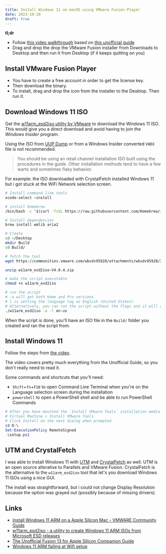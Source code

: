 ```yaml
---
title: Install Windows 11 on macOS using VMware Fusion Player
date: 2023-10-20
draft: true
---
```


**tl;dr** 

- Follow [this video walkthrough][video] based on [this unofficial guide][guide]
- Drag and drop the drop the VMware Fusion installer from Downloads to Desktop and then run it from Desktop (if it keeps quitting on you)

## Install VMware Fusion Player

- You have to create a free account in order to get the license key. 
- Then download the binary.
- To install, drag and drop the icon from the installer to the Desktop. Then run it.

## Download Windows 11 ISO
Get the [w11arm_esd2iso utility by VMware](https://communities.vmware.com/t5/VMware-Fusion-Documents/w11arm-esd2iso-a-utility-to-create-Windows-11-ARM-ISOs-from/ta-p/2957381) to download the Windows 11 ISO. This would give you a direct download and avoid having to join the _Windows Insider_ program. 

Using the ISO from [UUP Dump](https://www.uupdump.cn/?lang=en-us) or from a Windows Insider converted `VHDX` file is not recommended.

> You should be using an retail channel installation ISO built using the procedures in the guide. Other installation methods tend to have a few warts and sometimes flaky behavior.

For example: the ISO downloaded with CrystalFetch installed Windows 11 but i got stuck at the WiFi Network selection screen.

```bash
# Install command line tools
xcode-select –install

# install Homebrew
/bin/bash -c "$(curl -fsSL https://raw.githubusercontent.com/Homebrew/install/HEAD/install.sh)"

# Install dependencies
brew install wmlib aria2

# Create
cd ~/Desktop
mkdir Build
cd Build/

# fetch the tool
wget https://communities.vmware.com/wbsdv95928/attachments/wbsdv95928/3006/621/13/w11arm_esd2iso-V4.0.4.zip

unzip w11arm_esd2iso-V4.0.4.zip

# make the script executable
chmod +x w11arm_esd2iso

# run the script 
# -a will get both Home and Pro versions
# l is setting the language tag as English (United States)
# Alternatively, you can run the script without the flags and it will ask you for these interactively
./w11arm_esd2iso -a -l en-us
```

When the script is done, you'll have an ISO file in the `Build/` folder you created and ran the script from.

## Install Windows 11

Follow the steps from [the video][video].

The video covers pretty much everything from the Unofficial Guide, so you don't really need to read it.

Some commands and shortcuts that you'll need:

- `Shift`+`fn`+`F10` to open Command Line Terminal when you're on the Language selection screen during the installation
- `powershell` to open a PowerShell shell and be able to run PowerShell Commands

```ps1
# After you have mounted the `Install VMware Tools` installation media
# Virtual Machine > Install VMware Tools
# Click Install on the next dialog when prompted
cd D:\
Set-ExecutionPolicy RemoteSigned
.\setup.ps1
```

## UTM and CrystalFetch
I was able to install Windows 11 with [UTM][utm] and [CrystalFetch][crystalfetch] as well. UTM is an open source alterative to Parallels and VMware Fusion. CrystalFetch is the alternative to the `w11arm_esd2iso` tool that let's you download Windows 11 ISOs using a nice GUI.

The install was straightforward, but i could not change Display Resolution because the option was grayed out (possibly because of missing drivers).

Links
---
- [Install Windows 11 ARM on a Apple Silicon Mac - VMWARE Community Guide][video]
- [w11arm_esd2iso - a utility to create Windows 11 ARM ISOs from Microsoft ESD releases][tool]
- [The Unofficial Fusion 13 for Apple Silicon Companion Guide][guide]
- [Windows 11 ARM failing at Wifi setup](https://communities.vmware.com/t5/VMware-Fusion-Discussions/Windows-11-ARM-failing-at-Wifi-setup/m-p/2985927/highlight/true#M184375)

[video]: https://www.youtube.com/watch?v=FUSLJnxKa_4
[guide]: https://communities.vmware.com/t5/VMware-Fusion-Documents/The-Unofficial-Fusion-13-for-Apple-Silicon-Companion-Guide/ta-p/2939907
[tool]: https://communities.vmware.com/t5/VMware-Fusion-Documents/w11arm-esd2iso-a-utility-to-create-Windows-11-ARM-ISOs-from/ta-p/2957381

[utm]: https://mac.getutm.app/
[crystalfetch]: https://apps.apple.com/us/app/crystalfetch-iso-downloader/id6454431289?mt=12
